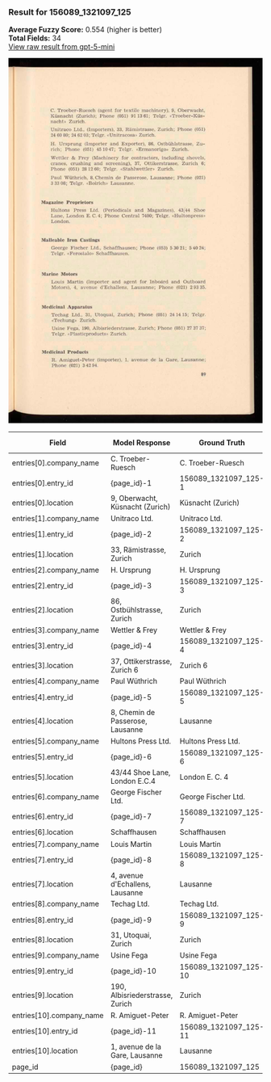 ### Result for 156089_1321097_125
**Average Fuzzy Score:** 0.554 (higher is better)<br>
**Total Fields:** 34<br>
[View raw result from gpt-5-mini](https://github.com/RISE-UNIBAS/humanities_data_benchmark/blob/main/results/2025-10-28/T0349/request_T0349_156089_1321097_125.json)

<img src="https://github.com/RISE-UNIBAS/humanities_data_benchmark/blob/main/benchmarks/company_lists/images/156089_1321097_125.jpg?raw=true" alt="156089_1321097_125" width="600px">

| Field | Model Response | Ground Truth | Fuzzy Score | Match |
|-------|----------------|--------------|-------------|-------|
| entries[0].company_name | C. Troeber-Ruesch | C. Troeber-Ruesch | 1.000 | ✅ |
| entries[0].entry_id | {page_id}-1 | 156089_1321097_125-1 | 0.194 | ❌ |
| entries[0].location | 9, Oberwacht, Küsnacht (Zurich) | Küsnacht (Zurich) | 0.708 | ❌ |
| entries[1].company_name | Unitraco Ltd. | Unitraco Ltd. | 1.000 | ✅ |
| entries[1].entry_id | {page_id}-2 | 156089_1321097_125-2 | 0.194 | ❌ |
| entries[1].location | 33, Rämistrasse, Zurich | Zurich | 0.414 | ❌ |
| entries[2].company_name | H. Ursprung | H. Ursprung | 1.000 | ✅ |
| entries[2].entry_id | {page_id}-3 | 156089_1321097_125-3 | 0.194 | ❌ |
| entries[2].location | 86, Ostbühlstrasse, Zurich | Zurich | 0.375 | ❌ |
| entries[3].company_name | Wettler & Frey | Wettler & Frey | 1.000 | ✅ |
| entries[3].entry_id | {page_id}-4 | 156089_1321097_125-4 | 0.194 | ❌ |
| entries[3].location | 37, Ottikerstrasse, Zurich 6 | Zurich 6 | 0.444 | ❌ |
| entries[4].company_name | Paul Wüthrich | Paul Wüthrich | 1.000 | ✅ |
| entries[4].entry_id | {page_id}-5 | 156089_1321097_125-5 | 0.194 | ❌ |
| entries[4].location | 8, Chemin de Passerose, Lausanne | Lausanne | 0.400 | ❌ |
| entries[5].company_name | Hultons Press Ltd. | Hultons Press Ltd. | 1.000 | ✅ |
| entries[5].entry_id | {page_id}-6 | 156089_1321097_125-6 | 0.194 | ❌ |
| entries[5].location | 43/44 Shoe Lane, London E.C.4 | London E. C. 4 | 0.558 | ❌ |
| entries[6].company_name | George Fischer Ltd. | George Fischer Ltd. | 1.000 | ✅ |
| entries[6].entry_id | {page_id}-7 | 156089_1321097_125-7 | 0.194 | ❌ |
| entries[6].location | Schaffhausen | Schaffhausen | 1.000 | ✅ |
| entries[7].company_name | Louis Martin | Louis Martin | 1.000 | ✅ |
| entries[7].entry_id | {page_id}-8 | 156089_1321097_125-8 | 0.194 | ❌ |
| entries[7].location | 4, avenue d'Echallens, Lausanne | Lausanne | 0.410 | ❌ |
| entries[8].company_name | Techag Ltd. | Techag Ltd. | 1.000 | ✅ |
| entries[8].entry_id | {page_id}-9 | 156089_1321097_125-9 | 0.194 | ❌ |
| entries[8].location | 31, Utoquai, Zurich | Zurich | 0.480 | ❌ |
| entries[9].company_name | Usine Fega | Usine Fega | 1.000 | ✅ |
| entries[9].entry_id | {page_id}-10 | 156089_1321097_125-10 | 0.242 | ❌ |
| entries[9].location | 190, Albisriederstrasse, Zurich | Zurich | 0.324 | ❌ |
| entries[10].company_name | R. Amiguet-Peter | R. Amiguet-Peter | 1.000 | ✅ |
| entries[10].entry_id | {page_id}-11 | 156089_1321097_125-11 | 0.242 | ❌ |
| entries[10].location | 1, avenue de la Gare, Lausanne | Lausanne | 0.421 | ❌ |
| page_id | {page_id} | 156089_1321097_125 | 0.074 | ❌ |
